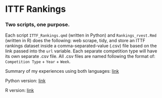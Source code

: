 # ITTF Rankings

### Two scripts, one purpose.

Each script `ITTF_Rankings.qmd` (written in Python) and `Rankings_rvest.Rmd` (written in R) does the following: web scrape, tidy, and store an ITTF rankings dataset inside a comma-separated-value (.csv) file based on the link passed into the `url` variable. Each separate competition type will have its own separate .csv file. All .csv files are named following the format of: `Competition Type` + `Year` + `Week`.

Summary of my experiences using both languages: [link](https://kenf1.github.io/Rendered/2scripts_1purpose/) 

Python version: [link](https://kenf1.github.io/Rendered/Scraper-Py/)

R version: [link](https://kenf1.github.io/Rendered/Scraper-R/)